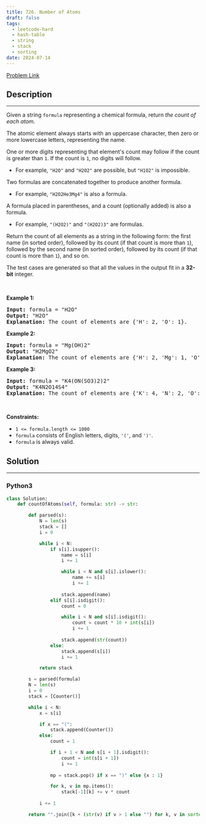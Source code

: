 ```yaml
---
title: 726. Number of Atoms
draft: false
tags: 
  - leetcode-hard
  - hash-table
  - string
  - stack
  - sorting
date: 2024-07-14
---
```


[Problem Link](https://leetcode.com/problems/number-of-atoms/)

## Description

---
<p>Given a string <code>formula</code> representing a chemical formula, return <em>the count of each atom</em>.</p>

<p>The atomic element always starts with an uppercase character, then zero or more lowercase letters, representing the name.</p>

<p>One or more digits representing that element&#39;s count may follow if the count is greater than <code>1</code>. If the count is <code>1</code>, no digits will follow.</p>

<ul>
	<li>For example, <code>&quot;H2O&quot;</code> and <code>&quot;H2O2&quot;</code> are possible, but <code>&quot;H1O2&quot;</code> is impossible.</li>
</ul>

<p>Two formulas are concatenated together to produce another formula.</p>

<ul>
	<li>For example, <code>&quot;H2O2He3Mg4&quot;</code> is also a formula.</li>
</ul>

<p>A formula placed in parentheses, and a count (optionally added) is also a formula.</p>

<ul>
	<li>For example, <code>&quot;(H2O2)&quot;</code> and <code>&quot;(H2O2)3&quot;</code> are formulas.</li>
</ul>

<p>Return the count of all elements as a string in the following form: the first name (in sorted order), followed by its count (if that count is more than <code>1</code>), followed by the second name (in sorted order), followed by its count (if that count is more than <code>1</code>), and so on.</p>

<p>The test cases are generated so that all the values in the output fit in a <strong>32-bit</strong> integer.</p>

<p>&nbsp;</p>
<p><strong class="example">Example 1:</strong></p>

<pre>
<strong>Input:</strong> formula = &quot;H2O&quot;
<strong>Output:</strong> &quot;H2O&quot;
<strong>Explanation:</strong> The count of elements are {&#39;H&#39;: 2, &#39;O&#39;: 1}.
</pre>

<p><strong class="example">Example 2:</strong></p>

<pre>
<strong>Input:</strong> formula = &quot;Mg(OH)2&quot;
<strong>Output:</strong> &quot;H2MgO2&quot;
<strong>Explanation:</strong> The count of elements are {&#39;H&#39;: 2, &#39;Mg&#39;: 1, &#39;O&#39;: 2}.
</pre>

<p><strong class="example">Example 3:</strong></p>

<pre>
<strong>Input:</strong> formula = &quot;K4(ON(SO3)2)2&quot;
<strong>Output:</strong> &quot;K4N2O14S4&quot;
<strong>Explanation:</strong> The count of elements are {&#39;K&#39;: 4, &#39;N&#39;: 2, &#39;O&#39;: 14, &#39;S&#39;: 4}.
</pre>

<p>&nbsp;</p>
<p><strong>Constraints:</strong></p>

<ul>
	<li><code>1 &lt;= formula.length &lt;= 1000</code></li>
	<li><code>formula</code> consists of English letters, digits, <code>&#39;(&#39;</code>, and <code>&#39;)&#39;</code>.</li>
	<li><code>formula</code> is always valid.</li>
</ul>


## Solution

---
### Python3
``` py title='number-of-atoms'
class Solution:
    def countOfAtoms(self, formula: str) -> str:

        def parsed(s):
            N = len(s)
            stack = []
            i = 0

            while i < N:
                if s[i].isupper():
                    name = s[i]
                    i += 1

                    while i < N and s[i].islower():
                        name += s[i]
                        i += 1
                    
                    stack.append(name)
                elif s[i].isdigit():
                    count = 0

                    while i < N and s[i].isdigit():
                        count = count * 10 + int(s[i])
                        i += 1
                    
                    stack.append(str(count))
                else:
                    stack.append(s[i])
                    i += 1

            return stack

        s = parsed(formula)
        N = len(s)
        i = 0
        stack = [Counter()]

        while i < N:
            x = s[i]

            if x == "(":
                stack.append(Counter())
            else:
                count = 1

                if i + 1 < N and s[i + 1].isdigit():
                    count = int(s[i + 1])
                    i += 1
                
                mp = stack.pop() if x == ")" else {x : 1}

                for k, v in mp.items():
                    stack[-1][k] += v * count
                
            i += 1

        return "".join([k + (str(v) if v > 1 else "") for k, v in sorted(stack[-1].items())])


```

